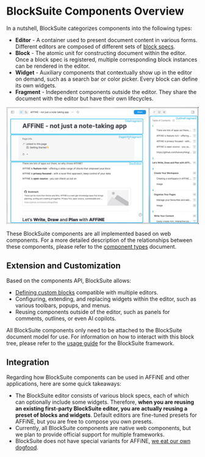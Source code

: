 # BlockSuite Components Overview

In a nutshell, BlockSuite categorizes components into the following types:

- **Editor** - A container used to present document content in various forms. Different editors are composed of different sets of [block specs](../guide/block-spec).
- **Block** - The atomic unit for constructing document within the editor. Once a block spec is registered, multiple corresponding block instances can be rendered in the editor.
- **Widget** - Auxiliary components that contextually show up in the editor on demand, such as a search bar or color picker. Every block can define its own widgets.
- **Fragment** - Independent components outside the editor. They share the document with the editor but have their own lifecycles.

![showcase-fragments-2](../images/showcase-fragments-2.jpg)

These BlockSuite components are all implemented based on web components. For a more detailed description of the relationships between these components, please refer to the [component types](../guide/component-types) document.

## Extension and Customization

Based on the components API, BlockSuite allows:

- [Defining custom blocks](../guide/working-with-block-tree#defining-new-blocks) compatible with multiple editors.
- Configuring, extending, and replacing widgets within the editor, such as various toolbars, popups, and menus.
- Reusing components outside of the editor, such as panels for comments, outlines, or even AI copilots.

All BlockSuite components only need to be attached to the BlockSuite document model for use. For information on how to interact with this block tree, please refer to the [usage guide](../guide/working-with-block-tree) for the BlockSuite framework.

## Integration

Regarding how BlockSuite components can be used in AFFiNE and other applications, here are some quick takeaways:

- The BlockSuite editor consists of various block specs, each of which can optionally include some widgets. Therefore, **when you are reusing an existing first-party BlockSuite editor, you are actually reusing a preset of blocks and widgets**. Default editors are fine-tuned presets for AFFiNE, but you are free to compose you own presets.
- Currently, all BlockSuite components are native web components, but we plan to provide official support for multiple frameworks.
- BlockSuite does not have special variants for AFFiNE, [we eat our own dogfood](https://gist.github.com/chitchcock/1281611).

